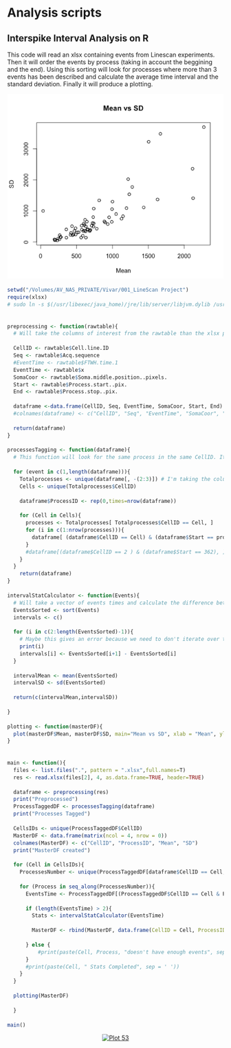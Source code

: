 # Analysis scripts

## Interspike Interval Analysis on R

This code will read an xlsx containing events from Linescan experiments. Then it will order the events by process (taking in account the beggining and the end). Using this sorting will look for processes where more than 3 events has been described and calculate the average time interval and the standard deviation. Finally it will produce a plotting.

![](img/analysis/ISI.png)

```R
setwd("/Volumes/AV_NAS_PRIVATE/Vivar/001_LineScan Project")
require(xlsx)
# sudo ln -s $(/usr/libexec/java_home)/jre/lib/server/libjvm.dylib /usr/local/lib


preprocessing <- function(rawtable){
  # Will take the columns of interest from the rawtable than the xlsx provides.

  CellID <- rawtable$Cell.line.ID
  Seq <- rawtable$Acq.sequence
  #EventTime <- rawtable$FTWH.time.1
  EventTime <- rawtable$x
  SomaCoor <- rawtable$Soma.middle.position..pixels.
  Start <- rawtable$Process.start..pix.
  End <- rawtable$Process.stop..pix.

  dataframe <-data.frame(CellID, Seq, EventTime, SomaCoor, Start, End)
  #colnames(dataframe) <- c("CellID", "Seq", "EventTime", "SomaCoor", "Start", "End")

  return(dataframe)
}

processesTagging <- function(dataframe){
  # This function will look for the same process in the same CellID. It will tag every process with an unique ID number in ProcessID column.

  for (event in c(1,length(dataframe))){
    Totalprocesses <- unique(dataframe[, -(2:3)]) # I'm taking the columns of interest to determine the process
    Cells <- unique(Totalprocesses$CellID)

    dataframe$ProcessID <- rep(0,times=nrow(dataframe))

    for (Cell in Cells){
      processes <- Totalprocesses[ Totalprocesses$CellID == Cell, ]
      for (i in c(1:nrow(processes))){
        dataframe[ (dataframe$CellID == Cell) & (dataframe$Start == processes$Start[i]), ]$ProcessID <- i
      }
      #dataframe[(dataframe$CellID == 2 ) & (dataframe$Start == 362), ]
    }
  }
    return(dataframe)
}

intervalStatCalculator <- function(Events){
  # Will take a vector of events times and calculate the difference between then
  EventsSorted <- sort(Events)
  intervals <- c()

  for (i in c(2:length(EventsSorted)-1)){
    # Maybe this gives an error because we need to don't iterate over the last number.
    print(i)
    intervals[i] <- EventsSorted[i+1] - EventsSorted[i]
  }

  intervalMean <- mean(EventsSorted)
  intervalSD <- sd(EventsSorted)

  return(c(intervalMean,intervalSD))

}

plotting <- function(masterDF){
  plot(masterDF$Mean, masterDF$SD, main="Mean vs SD", xlab = "Mean", ylab = "SD")
}


main <- function(){
  files <- list.files(".", pattern = ".xlsx",full.names=T)
  res <- read.xlsx(files[2], 4, as.data.frame=TRUE, header=TRUE)

  dataframe <- preprocessing(res)
  print("Preprocessed")
  ProcessTaggedDF <- processesTagging(dataframe)
  print("Processes Tagged")

  CellsIDs <- unique(ProcessTaggedDF$CellID)
  MasterDF <- data.frame(matrix(ncol = 4, nrow = 0))
  colnames(MasterDF) <- c("CellID", "ProcessID", "Mean", "SD")
  print("MasterDF created")

  for (Cell in CellsIDs){
    ProcessesNumber <- unique(ProcessTaggedDF[dataframe$CellID == Cell,]$ProcessID)

    for (Process in seq_along(ProcessesNumber)){
      EventsTime <- ProcessTaggedDF[(ProcessTaggedDF$CellID == Cell & ProcessTaggedDF$ProcessID == Process),]$EventTime

      if (length(EventsTime) > 2){
        Stats <- intervalStatCalculator(EventsTime)

        MasterDF <- rbind(MasterDF, data.frame(CellID = Cell, ProcessID = Process, Mean = Stats[1], SD = Stats[2]))

      } else {
          #print(paste(Cell, Process, "doesn't have enough events", sep = ' '))
      }
      #print(paste(Cell, " Stats Completed", sep = ' '))
    }
  }

  plotting(MasterDF)

  }

main()
```

<div>
    <a href="https://plot.ly/~Kato/53/?share_key=cCA01v69zd11aRCV5U5nYh" target="_blank" title="Plot 53" style="display: block; text-align: center;"><img src="https://plot.ly/~Kato/53.png?share_key=cCA01v69zd11aRCV5U5nYh" alt="Plot 53" style="max-width: 100%;width: 600px;"  width="600" onerror="this.onerror=null;this.src='https://plot.ly/404.png';" /></a>
    <script data-plotly="Kato:53" sharekey-plotly="cCA01v69zd11aRCV5U5nYh" src="https://plot.ly/embed.js" async></script>
</div>
